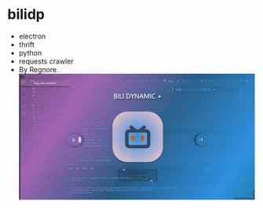 # bilidp
+ electron
+ thrift
+ python
+ requests crawler
+ By Regnore.
![pic](https://github.com/regnore/bilidp/blob/master/img.png?raw=true)
